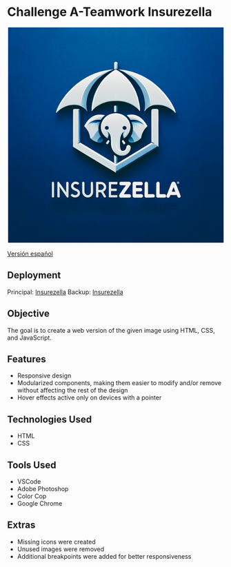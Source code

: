 # Challenge A-Teamwork Insurezella

<p align="center">
  <img src="img/logo.png" alt="Logo">
</p>

[Versión español](https://github.com/migmm/Challenge_A-Teamwork_Insurezella/README_es.md)

## Deployment

Principal: [Insurezella](https://insurezella-challenge.glitch.me/)
Backup: [Insurezella](https://migmm.github.io/Challenge_A-Teamwork_Insurezella/)

## Objective

The goal is to create a web version of the given image using HTML, CSS, and JavaScript.

## Features

- Responsive design
- Modularized components, making them easier to modify and/or remove without affecting the rest of the design
- Hover effects active only on devices with a pointer

## Technologies Used

- HTML
- CSS

## Tools Used

- VSCode
- Adobe Photoshop
- Color Cop
- Google Chrome

## Extras

- Missing icons were created
- Unused images were removed
- Additional breakpoints were added for better responsiveness
